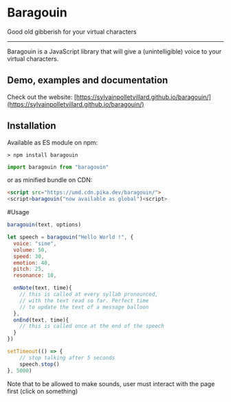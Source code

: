 # Baragouin

Good old gibberish for your virtual characters

---

Baragouin is a JavaScript library that will give a (unintelligible) voice to your virtual characters.

## Demo, examples and documentation

Check out the website: [https://sylvainpolletvillard.github.io/baragouin/](https://sylvainpolletvillard.github.io/baragouin/)

## Installation
Available as ES module on npm:

```
> npm install baragouin
```

```javascript
import baragouin from "baragouin"
```

or as minified bundle on CDN:

```html
<script src="https://umd.cdn.pika.dev/baragouin/">
<script>baragouin("now available as global")<script>
```

#Usage

```javascript
baragouin(text, options)

let speech = baragouin("Hello World !", {
  voice: "sine",
  volume: 50,
  speed: 30,
  emotion: 40,
  pitch: 25,
  resonance: 10,

  onNote(text, time){
    // this is called at every syllab pronounced,
    // with the text read so far. Perfect time
    // to update the text of a message balloon
  },
  onEnd(text, time){
    // this is called once at the end of the speech
  }
})

setTimeout(() => {
    // stop talking after 5 seconds
    speech.stop()
}, 5000)
```

Note that to be allowed to make sounds, user must interact with the page first (click on something)
